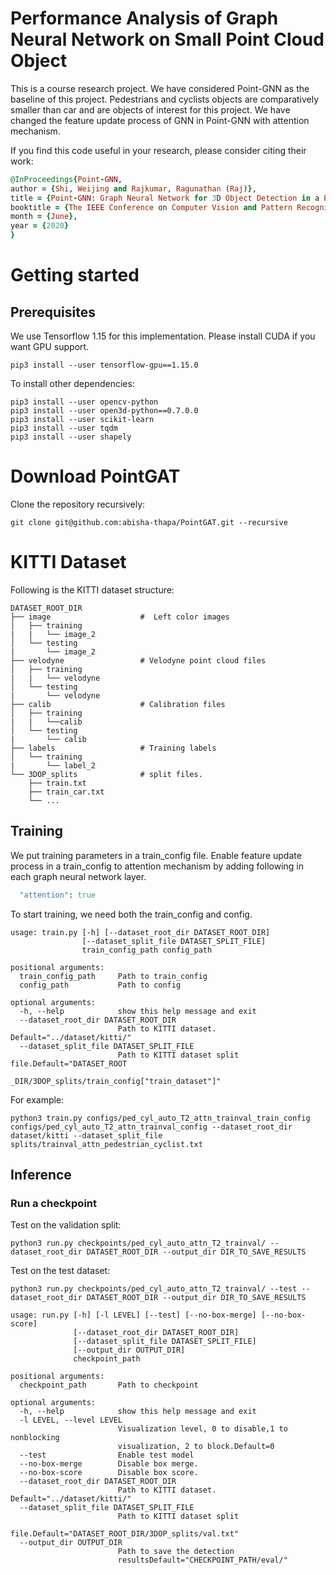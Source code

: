 # Performance Analysis of Graph Neural Network on Small Point Cloud Object

This is a course research project. We have considered Point-GNN as the baseline of this project. Pedestrians and cyclists objects are comparatively smaller than car and are objects of interest for this project. 
We have changed the feature update process of GNN in Point-GNN with attention mechanism.


If you find this code useful in your research, please consider citing their work:
```ruby
@InProceedings{Point-GNN,
author = {Shi, Weijing and Rajkumar, Ragunathan (Raj)},
title = {Point-GNN: Graph Neural Network for 3D Object Detection in a Point Cloud},
booktitle = {The IEEE Conference on Computer Vision and Pattern Recognition (CVPR)},
month = {June},
year = {2020}
}
```

# Getting started

## Prerequisites

We use Tensorflow 1.15 for this implementation. Please install CUDA if you want GPU support.
```
pip3 install --user tensorflow-gpu==1.15.0
```
To install other dependencies:
```
pip3 install --user opencv-python
pip3 install --user open3d-python==0.7.0.0
pip3 install --user scikit-learn
pip3 install --user tqdm
pip3 install --user shapely
```
# Download PointGAT
Clone the repository recursively:
```
git clone git@github.com:abisha-thapa/PointGAT.git --recursive
```
# KITTI Dataset
Following is the KITTI dataset structure:
```
DATASET_ROOT_DIR
├── image                    #  Left color images
│   ├── training
|   |   └── image_2            
│   └── testing
|       └── image_2 
├── velodyne                 # Velodyne point cloud files
│   ├── training
|   |   └── velodyne            
│   └── testing
|       └── velodyne 
├── calib                    # Calibration files
│   ├── training
|   |   └──calib            
│   └── testing
|       └── calib 
├── labels                   # Training labels
│   └── training
|       └── label_2
└── 3DOP_splits              # split files.
    ├── train.txt
    ├── train_car.txt
    └── ...
```

## Training
We put training parameters in a train_config file. Enable feature update process in a train_config to attention mechanism by adding following in each graph neural network layer.
```ruby
  "attention": true
```
To start training, we need both the train_config and config.

```
usage: train.py [-h] [--dataset_root_dir DATASET_ROOT_DIR]
                [--dataset_split_file DATASET_SPLIT_FILE]
                train_config_path config_path

positional arguments:
  train_config_path     Path to train_config
  config_path           Path to config

optional arguments:
  -h, --help            show this help message and exit
  --dataset_root_dir DATASET_ROOT_DIR
                        Path to KITTI dataset. Default="../dataset/kitti/"
  --dataset_split_file DATASET_SPLIT_FILE
                        Path to KITTI dataset split file.Default="DATASET_ROOT
                        _DIR/3DOP_splits/train_config["train_dataset"]"
```
For example:
```
python3 train.py configs/ped_cyl_auto_T2_attn_trainval_train_config configs/ped_cyl_auto_T2_attn_trainval_config --dataset_root_dir dataset/kitti --dataset_split_file splits/trainval_attn_pedestrian_cyclist.txt
```

## Inference
### Run a checkpoint
Test on the validation split:
```
python3 run.py checkpoints/ped_cyl_auto_attn_T2_trainval/ --dataset_root_dir DATASET_ROOT_DIR --output_dir DIR_TO_SAVE_RESULTS
```
Test on the test dataset:
```
python3 run.py checkpoints/ped_cyl_auto_attn_T2_trainval/ --test --dataset_root_dir DATASET_ROOT_DIR --output_dir DIR_TO_SAVE_RESULTS
```
```
usage: run.py [-h] [-l LEVEL] [--test] [--no-box-merge] [--no-box-score]
              [--dataset_root_dir DATASET_ROOT_DIR]
              [--dataset_split_file DATASET_SPLIT_FILE]
              [--output_dir OUTPUT_DIR]
              checkpoint_path

positional arguments:
  checkpoint_path       Path to checkpoint

optional arguments:
  -h, --help            show this help message and exit
  -l LEVEL, --level LEVEL
                        Visualization level, 0 to disable,1 to nonblocking
                        visualization, 2 to block.Default=0
  --test                Enable test model
  --no-box-merge        Disable box merge.
  --no-box-score        Disable box score.
  --dataset_root_dir DATASET_ROOT_DIR
                        Path to KITTI dataset. Default="../dataset/kitti/"
  --dataset_split_file DATASET_SPLIT_FILE
                        Path to KITTI dataset split
                        file.Default="DATASET_ROOT_DIR/3DOP_splits/val.txt"
  --output_dir OUTPUT_DIR
                        Path to save the detection
                        resultsDefault="CHECKPOINT_PATH/eval/"
 ```



